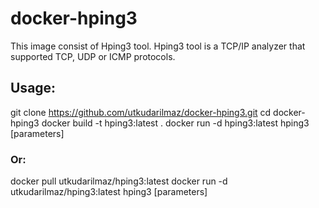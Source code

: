 # docker-hping3

This image consist of Hping3 tool. Hping3 tool is a TCP/IP analyzer that supported TCP, UDP or ICMP protocols.

## Usage:
git clone https://github.com/utkudarilmaz/docker-hping3.git
cd docker-hping3
docker build -t hping3:latest .
docker run -d hping3:latest hping3 <target-ip> [parameters]

### Or:

docker pull utkudarilmaz/hping3:latest
docker run -d utkudarilmaz/hping3:latest hping3 <target-ip> [parameters]


